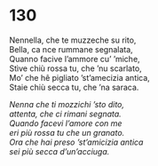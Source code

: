 # 130
  
Nennella, che te muzzeche su rito,  
Bella, ca nce rummane segnalata,  
Quanno facive l’ammore cu’ ’miche,  
Stìve chiù rossa tu, che ’nu scarlato,  
Mo’ che hê pigliato ’st’amecizia antica,  
Staie chiù secca tu, che ’na saraca.

*Nenna che ti mozzichi ’sto dito,  
attenta, che ci rimani segnata.  
Quando facevi l’amore con me  
eri più rossa tu che un granato.  
Ora che hai preso ’st’amicizia antica  
sei più secca d’un’acciuga.*


